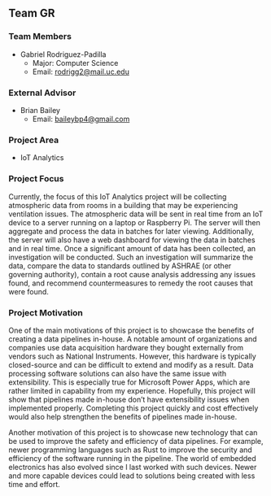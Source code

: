 ## Team GR

### Team Members
- Gabriel Rodriguez-Padilla
  - Major: Computer Science
  - Email: rodrigg2@mail.uc.edu

### External Advisor
- Brian Bailey
  - Email: baileybp4@gmail.com

### Project Area
- IoT Analytics

### Project Focus
Currently, the focus of this IoT Analytics project will be collecting atmospheric data from rooms in a building that may be experiencing ventilation issues. The atmospheric data will be sent in real time from an IoT device to a server running on a laptop or Raspberry Pi. The server will then aggregate and process the data in batches for later viewing. Additionally, the server will also have a web dashboard for viewing the data in batches and in real time. Once a significant amount of data has been collected, an investigation will be conducted. Such an investigation will summarize the data, compare the data to standards outlined by ASHRAE (or other governing authority), contain a root cause analysis addressing any issues found, and recommend countermeasures to remedy the root causes that were found.

### Project Motivation
One of the main motivations of this project is to showcase the benefits of creating a data pipelines in-house. A notable amount of organizations and companies use data acquisition hardware they bought externally from vendors such as National Instruments. However, this hardware is typically closed-source and can be difficult to extend and modify as a result. Data processing software solutions can also have the same issue with extensibility. This is especially true for Microsoft Power Apps, which are rather limited in capability from my experience. Hopefully, this project will show that pipelines made in-house don’t have extensibility issues when implemented properly. Completing this project quickly and cost effectively would also help strengthen the benefits of pipelines made in-house.  

Another motivation of this project is to showcase new technology that can be used to improve the safety and efficiency of data pipelines. For example, newer programming languages such as Rust to improve the security and efficiency of the software running in the pipeline. The world of embedded electronics has also evolved since I last worked with such devices. Newer and more capable devices could lead to solutions being created with less time and effort.